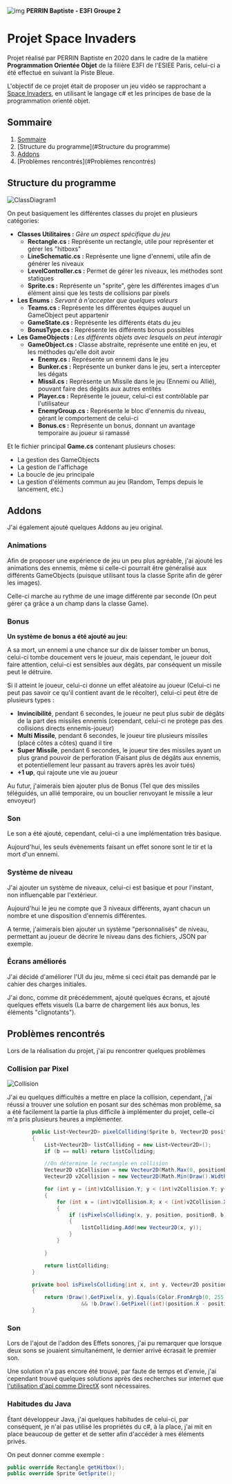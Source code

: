  ![img](https://media.discordapp.net/attachments/770353335009804328/780369565808328704/esiee.png)																																													**PERRIN Baptiste - E3FI Groupe 2**

# Projet Space Invaders

Projet réalisé par PERRIN Baptiste en 2020 dans le cadre de la matière **Programmation Orientée Objet** de la filière E3FI de l'ESIEE Paris, celui-ci a été effectué en suivant la Piste Bleue.


L'objectif de ce projet était de proposer un jeu vidéo se rapprochant a <u>Space Invaders</u>, en utilisant le langage c# et les principes de base de la programmation orienté objet.



## Sommaire

1. [Sommaire](#Sommaire)
2. [Structure du programme](#Structure du programme)
3. [Addons](#Addons)
4. [Problèmes rencontrés](#Problèmes rencontrés)



## Structure du programme

![ClassDiagram1](Images\ClassDiagram1.png)

On peut basiquement les différentes classes du projet en plusieurs catégories:

- **Classes Utilitaires :** *Gère un aspect spécifique du jeu*
  - **Rectangle.cs :** Représente un rectangle, utile pour représenter et gérer les "hitboxs"
  - **LineSchematic.cs :** Représente une ligne d'ennemi, utile afin de générer les niveaux
  - **LevelController.cs :** Permet de gérer les niveaux, les méthodes sont statiques
  - **Sprite.cs :** Représente un "sprite", gère les différentes images d'un élément ainsi que les tests de collisions par pixels
- **Les Enums :** *Servant à n'accepter que quelques valeurs*
  - **Teams.cs :** Représente les différentes équipes auquel un GameObject peut appartenir
  - **GameState.cs :** Représente les différents états du jeu
  - **BonusType.cs :** Représente les différents bonus possibles
- **Les GameObjects :** *Les différents objets avec lesquels on peut interagir*
  - **GameObject.cs :** Classe abstraite, représente une entité en jeu, et les méthodes qu'elle doit avoir
    - **Enemy.cs :** Représente un ennemi dans le jeu
    - **Bunker.cs :** Représente un bunker dans le jeu, sert a intercepter les dégats
    - **Missil.cs :** Représente un Missile dans le jeu (Ennemi ou Allié), pouvant faire des dégâts aux autres entités
    - **Player.cs :** Représente le joueur, celui-ci est contrôlable par l'utilisateur
    - **EnemyGroup.cs :** Représente le bloc d'ennemis du niveau, gérant le comportement de celui-ci
    - **Bonus.cs :** Représente un bonus, donnant un avantage temporaire au joueur si ramassé



Et le fichier principal **Game.cs** contenant plusieurs choses:

- La gestion des GameObjects
- La gestion de l'affichage
- La boucle de jeu principale
- La gestion d'éléments commun au jeu (Random, Temps depuis le lancement, etc.)



## Addons

J'ai également ajouté quelques Addons au jeu original.

### Animations

Afin de proposer une expérience de jeu un peu plus agréable, j'ai ajouté les animations des ennemis, même si celle-ci pourrait être généralisé aux différents GameObjects (puisque utilisant tous la classe Sprite afin de gérer les images).

Celle-ci marche au rythme de une image différente par seconde (On peut gérer ça grâce a un champ dans la classe Game).

### Bonus

**Un système de bonus a été ajouté au jeu:**

A sa mort, un ennemi a une chance sur dix de laisser tomber un bonus, celui-ci tombe doucement vers le joueur, mais cependant, le joueur doit faire attention, celui-ci est sensibles aux dégâts, par conséquent un missile peut le détruire.

Si il atteint le joueur, celui-ci donne un effet aléatoire au joueur (Celui-ci ne peut pas savoir ce qu'il contient avant de le récolter), celui-ci peut être de plusieurs types :

- **Invincibilité**, pendant 6 secondes, le joueur ne peut plus subir de dégâts de la part des missiles ennemis (cependant, celui-ci ne protège pas des collisions directs ennemis-joueur)
- **Multi Missile**, pendant 6 secondes, le joueur tire plusieurs missiles (placé côtes a côtes) quand il tire
- **Super Missile**, pendant 6 secondes, le joueur tire des missiles ayant un plus grand pouvoir de perforation (Faisant plus de dégâts aux ennemis, et potentiellement leur passant au travers après les avoir tués)
- **+1 up**, qui rajoute une vie au joueur

Au futur, j'aimerais bien ajouter plus de Bonus (Tel que des missiles téléguidés, un allié temporaire, ou un bouclier renvoyant le missile a leur envoyeur)

### Son

Le son a été ajouté, cependant, celui-ci a une implémentation très basique.

Aujourd'hui, les seuls évènements faisant un effet sonore sont le tir et la mort d'un ennemi.

### Système de niveau

J'ai ajouter un système de niveaux, celui-ci est basique et pour l'instant, non influençable par l'extérieur.

Aujourd'hui le jeu ne compte que 3 niveaux différents, ayant chacun un nombre et une disposition d'ennemis différentes.

A terme, j'aimerais bien ajouter un système "personnalisés" de niveau, permettant au joueur de décrire le niveau dans des fichiers, JSON par exemple.

### Écrans améliorés

J'ai décidé d'améliorer l'UI du jeu, même si ceci était pas demandé par le cahier des charges initiales.

J'ai donc, comme dit précédemment, ajouté quelques écrans, et ajouté quelques effets visuels (La barre de chargement liés aux bonus, les éléments "clignotants").



## Problèmes rencontrés

Lors de la réalisation du projet, j'ai pu rencontrer quelques problèmes

### Collision par Pixel

![Collision](C:\Users\bapti\source\repos\SpaceInvader\Images\Collision.png)

J'ai eu quelques difficultés a mettre en place la collision, cependant, j'ai réussi a trouver une solution en posant sur des schémas mon problème, sa a été facilement la partie la plus difficile à implémenter du projet, celle-ci m'a pris plusieurs heures a implémenter.

```cs
        public List<Vecteur2D> pixelColliding(Sprite b, Vecteur2D position, Vecteur2D positionB)
        {
            List<Vecteur2D> listColliding = new List<Vecteur2D>();
            if (b == null) return listColliding;

            //On détermine le rectangle en collision
            Vecteur2D v1Collision = new Vecteur2D(Math.Max(0, positionB.X - position.X), Math.Max(0, positionB.Y - position.Y));
            Vecteur2D v2Collision = new Vecteur2D(Math.Min(Draw().Width, positionB.X + b.Draw().Width - position.X), Math.Min(Draw().Height, positionB.Y + b.Draw().Height - position.Y));

            for (int y = (int)v1Collision.Y; y < (int)v2Collision.Y; y++)
            {
                for (int x = (int)v1Collision.X; x < (int)v2Collision.X; x++)
                {
                    if (isPixelsColliding(x, y, position, positionB, b))
                    {
                        listColliding.Add(new Vecteur2D(x, y));
                    }
                }

            }

            return listColliding;
        }

        private bool isPixelsColliding(int x, int y, Vecteur2D position, Vecteur2D positionB, Sprite b)
        {
            return !Draw().GetPixel(x, y).Equals(Color.FromArgb(0, 255, 255, 255))
                        && !b.Draw().GetPixel((int)(position.X - positionB.X + x), (int)(position.Y - positionB.Y + y)).Equals(Color.FromArgb(0, 255, 255, 255));
        }
```

### Son

Lors de l'ajout de l'addon des Effets sonores, j'ai pu remarquer que lorsque deux sons se jouaient simultanément, le dernier arrivé écrasait le premier son.

Une solution n'a pas encore été trouvé, par faute de temps et d'envie, j'ai cependant trouvé quelques solutions après des recherches sur internet que [l'utilisation d'api comme DirectX](https://stackoverflow.com/questions/1285294/play-multiple-sounds-using-soundplayer) sont nécessaires.

### Habitudes du Java

Étant développeur Java, j'ai quelques habitudes de celui-ci, par conséquent, je n'ai pas utilisé les propriétés du c#, à la place, j'ai mit en place beaucoup de getter et de setter afin d'accéder à mes éléments privés.

On peut donner comme exemple :

```cs
public override Rectangle getHitbox();
public override Sprite GetSprite();
```